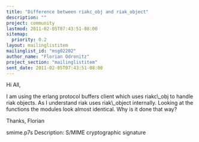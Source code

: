 ```yaml
---
title: "Difference between riakc_obj and riak_object"
description: ""
project: community
lastmod: 2011-02-05T07:43:51-08:00
sitemap:
  priority: 0.2
layout: mailinglistitem
mailinglist_id: "msg02202"
author_name: "Florian Odronitz"
project_section: "mailinglistitem"
sent_date: 2011-02-05T07:43:51-08:00
---
```



Hi All,

I am using the erlang protocol buffers client which uses riakc\\_obj to handle 
riak objects. As I understand riak uses riak\\_object internally.
Looking at the functions the modules look almost identical. Why is it done that 
way?

Thanks,
Florian

smime.p7s
Description: S/MIME cryptographic signature
